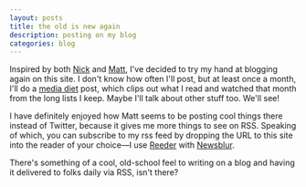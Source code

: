 ```yaml
---
layout: posts
title: the old is new again
description: posting on my blog
categories: blog
---
```


Inspired by both [Nick](https://roadrunnertwice.dreamwidth.org) and
[Matt](https://a.wholelottanothing.org), I've decided to try my hand at
blogging again on this site. I don't know how often I'll post, but at least
once a month, I'll do a [media diet](_posts/2018-07-24-media-diet.md) post,
which clips out what I read and watched that month from the long lists I keep.
Maybe I'll talk about other stuff too. We'll see!

I have definitely enjoyed how Matt seems to be posting cool things there
instead of Twitter, because it gives me more things to see on RSS. Speaking of
which, you can subscribe to my rss feed by dropping the URL to this site into
the reader of your choice—I use [Reeder](http://reederapp.com/ios/) with
[Newsblur](http://newsblur.com).

There's something of a cool, old-school feel to writing on a blog and having it
delivered to folks daily via RSS, isn't there?
